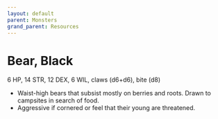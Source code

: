 ```yaml
---
layout: default
parent: Monsters
grand_parent: Resources
---
```


# Bear, Black

6 HP, 14 STR, 12 DEX, 6 WIL, claws (d6+d6), bite (d8)

- Waist-high bears that subsist mostly on berries and roots. Drawn to campsites in search of food.  
- Aggressive if cornered or feel that their young are threatened. 